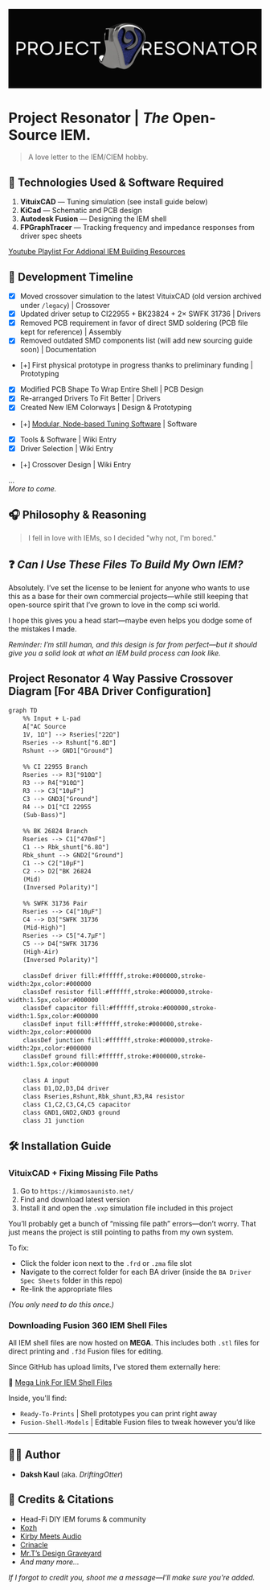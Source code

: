 ![Banner](./GitHub%20Assets/GitHub%20Banner.png)

# __Project Resonator | *The* Open-Source IEM.__  
> A love letter to the IEM/CIEM hobby.

## 🔧 Technologies Used & Software Required

1. **VituixCAD**             — Tuning simulation (see install guide below)  
2. **KiCad**                 — Schematic and PCB design  
3. **Autodesk Fusion**       — Designing the IEM shell  
4. **FPGraphTracer**         — Tracking frequency and impedance responses from driver spec sheets  

[Youtube Playlist For Addional IEM Building Resources](https://youtube.com/playlist?list=PL4ahDGGN5zBFhmGqVUoBdOnjuF_9HXV5L&si=1wQDmEUnnXoC1L7I)

## 📅 Development Timeline

- [x] Moved crossover simulation to the latest VituixCAD (old version archived under `/legacy`) | Crossover  
- [x] Updated driver setup to CI22955 + BK23824 + 2× SWFK 31736 | Drivers  
- [x] Removed PCB requirement in favor of direct SMD soldering (PCB file kept for reference) | Assembly  
- [x] Removed outdated SMD components list (will add new sourcing guide soon) | Documentation  
- [+] First physical prototype in progress thanks to preliminary funding | Prototyping

- [x] Modified PCB Shape To Wrap Entire Shell | PCB Design
- [x] Re-arranged Drivers To Fit Better       | Drivers
- [X] Created New IEM Colorways               | Design & Prototyping

- [+] [Modular, Node-based Tuning Software](https://github.com/DriftingOtter/EarCanvas)     | Software

- [x] Tools & Software                        | Wiki Entry  
- [x] Driver Selection                        | Wiki Entry  
- [+] Crossover Design                        | Wiki Entry  

...  
_More to come._

## 🎧 Philosophy & Reasoning

> I fell in love with IEMs, so I decided "why not, I'm bored."

## ❓ *Can I Use These Files To Build My Own IEM?*

Absolutely. I’ve set the license to be lenient for anyone who wants to use this as a base for their own commercial projects—while still keeping that open-source spirit that I’ve grown to love in the comp sci world.

I hope this gives you a head start—maybe even helps you dodge some of the mistakes I made.

*Reminder: I’m still human, and this design is far from perfect—but it should give you a solid look at what an IEM build process can look like.*

## Project Resonator 4 Way Passive Crossover Diagram [For 4BA Driver Configuration]

```mermaid
graph TD
    %% Input + L-pad
    A["AC Source
    1V, 1Ω"] --> Rseries["22Ω"]
    Rseries --> Rshunt["6.8Ω"]
    Rshunt --> GND1["Ground"]

    %% CI 22955 Branch 
    Rseries --> R3["910Ω"]
    R3 --> R4["910Ω"]
    R3 --> C3["10µF"]
    C3 --> GND3["Ground"]
    R4 --> D1["CI 22955 
    (Sub-Bass)"]

    %% BK 26824 Branch
    Rseries --> C1["470nF"]
    C1 --> Rbk_shunt["6.8Ω"]
    Rbk_shunt --> GND2["Ground"]
    C1 --> C2["10µF"]
    C2 --> D2["BK 26824
    (Mid) 
    (Inversed Polarity)"]

    %% SWFK 31736 Pair 
    Rseries --> C4["10µF"]
    C4 --> D3["SWFK 31736 
    (Mid-High)"]
    Rseries --> C5["4.7µF"]
    C5 --> D4["SWFK 31736 
    (High-Air) 
    (Inversed Polarity)"]

    classDef driver fill:#ffffff,stroke:#000000,stroke-width:2px,color:#000000
    classDef resistor fill:#ffffff,stroke:#000000,stroke-width:1.5px,color:#000000
    classDef capacitor fill:#ffffff,stroke:#000000,stroke-width:1.5px,color:#000000
    classDef input fill:#ffffff,stroke:#000000,stroke-width:2px,color:#000000
    classDef junction fill:#ffffff,stroke:#000000,stroke-width:2px,color:#000000
    classDef ground fill:#ffffff,stroke:#000000,stroke-width:1.5px,color:#000000

    class A input
    class D1,D2,D3,D4 driver
    class Rseries,Rshunt,Rbk_shunt,R3,R4 resistor
    class C1,C2,C3,C4,C5 capacitor
    class GND1,GND2,GND3 ground
    class J1 junction
```

## 🛠️ Installation Guide

### VituixCAD + Fixing Missing File Paths

1. Go to `https://kimmosaunisto.net/`
2. Find and download latest version
3. Install it and open the `.vxp` simulation file included in this project  

You’ll probably get a bunch of “missing file path” errors—don’t worry. That just means the project is still pointing to paths from my own system.

To fix:
- Click the folder icon next to the `.frd` or `.zma` file slot
- Navigate to the correct folder for each BA driver (inside the `BA Driver Spec Sheets` folder in this repo)
- Re-link the appropriate files

*(You only need to do this once.)*

### Downloading Fusion 360 IEM Shell Files

All IEM shell files are now hosted on **MEGA**. This includes both `.stl` files for direct printing and `.f3d` Fusion files for editing.

Since GitHub has upload limits, I’ve stored them externally here:

🔗 [Mega Link For IEM Shell Files](https://mega.nz/folder/2Z4WzYDR#g-NULd1YQFsHa81YXLZzIw)

Inside, you'll find:

- `Ready-To-Prints`     | Shell prototypes you can print right away  
- `Fusion-Shell-Models` | Editable Fusion files to tweak however you’d like

---

## 👨‍💻 Author

- **Daksh Kaul** (aka. *DriftingOtter*)

## 🙌 Credits & Citations

- Head-Fi DIY IEM forums & community  
- [Kozh](https://www.youtube.com/@kozh4013/videos)  
- [Kirby Meets Audio](https://youtu.be/QClvPIuW3zI?si=NcwjdGAZriBUcmHE)  
- [Crinacle](https://www.youtube.com/watch?v=tCqV3ZRcZ9g&t=1227s)  
- [Mr.T’s Design Graveyard](https://youtu.be/3FGNw28xBr0?si=LEpJtPCjVtikS_FK)  
- *And many more...*  

*If I forgot to credit you, shoot me a message—I’ll make sure you’re added.*

